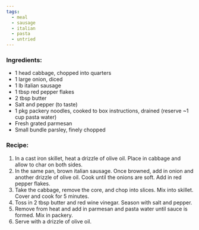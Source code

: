 ```yaml
---
tags:
  - meal
  - sausage
  - italian
  - pasta
  - untried
---
```

### Ingredients:
- 1 head cabbage, chopped into quarters
- 1 large onion, diced
- 1 lb italian sausage
- 1 tbsp red pepper flakes
- 2 tbsp butter
- Salt and pepper (to taste)
- 1 pkg packery noodles, cooked to box instructions, drained (reserve ~1 cup pasta water)
- Fresh grated parmesan
- Small bundle parsley, finely chopped

### Recipe:
1. In a cast iron skillet, heat a drizzle of olive oil. Place in cabbage and allow to char on both sides. 
2. In the same pan, brown italian sausage. Once browned, add in onion and another drizzle of olive oil. Cook until the onions are soft. Add in red pepper flakes. 
3. Take the cabbage, remove the core, and chop into slices. Mix into skillet. Cover and cook for 5 minutes. 
4. Toss in 2 tbsp butter and red wine vinegar. Season with salt and pepper. 
5. Remove from heat and add in parmesan and pasta water until sauce is formed. Mix in packery. 
6. Serve with a drizzle of olive oil. 